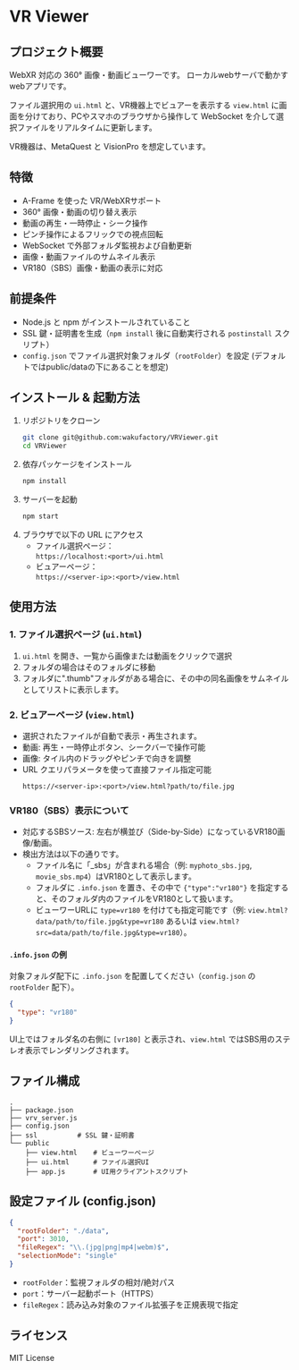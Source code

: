 # VR Viewer

## プロジェクト概要
WebXR 対応の 360° 画像・動画ビューワーです。 
ローカルwebサーバで動かすwebアプリです。

ファイル選択用の `ui.html` と、VR機器上でビュアーを表示する `view.html` に画面を分けており、PCやスマホのブラウザから操作して WebSocket を介して選択ファイルをリアルタイムに更新します。

VR機器は、MetaQuest と VisionPro を想定しています。

## 特徴
- A-Frame を使った VR/WebXRサポート  
- 360° 画像・動画の切り替え表示  
- 動画の再生・一時停止・シーク操作  
- ピンチ操作によるフリックでの視点回転  
- WebSocket で外部フォルダ監視および自動更新  
- 画像・動画ファイルのサムネイル表示  
- VR180（SBS）画像・動画の表示に対応  

## 前提条件
- Node.js と npm がインストールされていること  
- SSL 鍵・証明書を生成（`npm install` 後に自動実行される `postinstall` スクリプト）  
- `config.json` でファイル選択対象フォルダ（`rootFolder`）を設定 (デフォルトではpublic/dataの下にあることを想定)  

## インストール & 起動方法
1. リポジトリをクローン  
   ```bash
   git clone git@github.com:wakufactory/VRViewer.git
   cd VRViewer
   ```
2. 依存パッケージをインストール  
   ```bash
   npm install
   ```
3. サーバーを起動  
   ```bash
   npm start
   ```
4. ブラウザで以下の URL にアクセス  
   - ファイル選択ページ：  
     `https://localhost:<port>/ui.html`  
   - ビュアーページ：  
     `https://<server-ip>:<port>/view.html`

## 使用方法
### 1. ファイル選択ページ (`ui.html`)
1. `ui.html` を開き、一覧から画像または動画をクリックで選択  
2. フォルダの場合はそのフォルダに移動  
3. フォルダに".thumb"フォルダがある場合に、その中の同名画像をサムネイルとしてリストに表示します。  

### 2. ビュアーページ (`view.html`)
- 選択されたファイルが自動で表示・再生されます。  
- 動画: 再生・一時停止ボタン、シークバーで操作可能  
- 画像: タイル内のドラッグやピンチで向きを調整  
- URL クエリパラメータを使って直接ファイル指定可能  
  ```
  https://<server-ip>:<port>/view.html?path/to/file.jpg
  ```

### VR180（SBS）表示について
- 対応するSBSソース: 左右が横並び（Side-by-Side）になっているVR180画像/動画。
- 検出方法は以下の通りです。
  - ファイル名に「_sbs」が含まれる場合（例: `myphoto_sbs.jpg`, `movie_sbs.mp4`）はVR180として表示します。
  - フォルダに `.info.json` を置き、その中で `{"type":"vr180"}` を指定すると、そのフォルダ内のファイルをVR180として扱います。
  - ビューワーURLに `type=vr180` を付けても指定可能です（例: `view.html?data/path/to/file.jpg&type=vr180` あるいは `view.html?src=data/path/to/file.jpg&type=vr180`）。

#### `.info.json` の例
対象フォルダ配下に `.info.json` を配置してください（`config.json` の `rootFolder` 配下）。

```json
{
  "type": "vr180"
}
```

UI上ではフォルダ名の右側に `[vr180]` と表示され、`view.html` ではSBS用のステレオ表示でレンダリングされます。

## ファイル構成
```
.
├── package.json
├── vrv_server.js
├── config.json
├── ssl          # SSL 鍵・証明書
└── public
    ├── view.html    # ビューワーページ
    ├── ui.html      # ファイル選択UI
    ├── app.js       # UI用クライアントスクリプト

```

## 設定ファイル (config.json)
```json
{
  "rootFolder": "./data",
  "port": 3010,
  "fileRegex": "\\.(jpg|png|mp4|webm)$",
  "selectionMode": "single"
}
```
- `rootFolder`：監視フォルダの相対/絶対パス  
- `port`：サーバー起動ポート（HTTPS）  
- `fileRegex`：読み込み対象のファイル拡張子を正規表現で指定  

## ライセンス
MIT License
